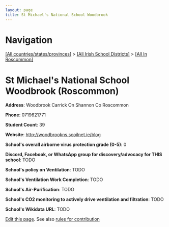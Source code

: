 ```yaml
---
layout: page
title: St Michael's National School Woodbrook
---
```

# Navigation

[[All countries/states/provinces]](../../..) > [[All Irish School Districts]](../..) > [[All In Roscommon]](..)

# St Michael's National School Woodbrook (Roscommon)

**Address**: Woodbrook Carrick On Shannon Co Roscommon

**Phone**: 0719621771

**Student Count**: 39

**Website**: <http://woodbrookns.scoilnet.ie/blog>

**School's overall airborne virus protection grade (0-5)**: 0

**Discord, Facebook, or WhatsApp group for discovery/advocacy for THIS school**: TODO

**School's policy on Ventilation**: TODO

**School's Ventilation Work Completion**: TODO

**School's Air-Purification**: TODO

**School's CO2 monitoring to actively drive ventilation and filtration**: TODO

**School's Wikidata URL**: TODO


[Edit this page](https://github.com/ventilate-schools/Ireland/edit/main/./Roscommon/St_Michael's_National_School_Woodbrook.md). See also [rules for contribution](../../../contribution-rules/)